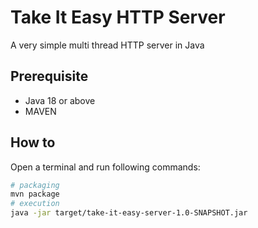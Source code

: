 # Take It Easy HTTP Server
A very simple multi thread HTTP server in Java

## Prerequisite

- Java 18 or above
- MAVEN

## How to
Open a terminal and run following commands:
```bash
# packaging
mvn package
# execution
java -jar target/take-it-easy-server-1.0-SNAPSHOT.jar
```
